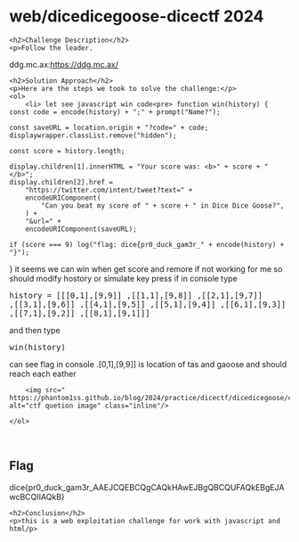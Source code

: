 
<!DOCTYPE html>
<html>

<body>
    <h1>web/dicedicegoose-dicectf 2024</h1>

    <h2>Challenge Description</h2>
    <p>Follow the leader.
ddg.mc.ax:https://ddg.mc.ax/

</p>

    <h2>Solution Approach</h2>
    <p>Here are the steps we took to solve the challenge:</p>
    <ol>
        <li> let see javascript win code<pre> function win(history) {
    const code = encode(history) + ";" + prompt("Name?");

    const saveURL = location.origin + "?code=" + code;
    displaywrapper.classList.remove("hidden");

    const score = history.length;

    display.children[1].innerHTML = "Your score was: <b>" + score + "</b>";
    display.children[2].href =
        "https://twitter.com/intent/tweet?text=" +
        encodeURIComponent(
            "Can you beat my score of " + score + " in Dice Dice Goose?",
        ) +
        "&url=" +
        encodeURIComponent(saveURL);

    if (score === 9) log("flag: dice{pr0_duck_gam3r_" + encode(history) + "}");
}
</pre>
it seems we can win when get score and remore if not working for me so should modify hostory or simulate key press
if in console type <pre>history = [[[0,1],[9,9]] ,[[1,1],[9,8]] ,[[2,1],[9,7]] ,[[3,1],[9,6]] ,[[4,1],[9,5]] ,[[5,1],[9,4]] ,[[6,1],[9,3]] ,[[7,1],[9,2]] ,[[8,1],[9,1]]]</pre>
and then type <pre>win(history)</pre> can see flag in console .[0,1],[9,9]] is location of tas and gaoose and should reach each eather 

        <img src=" https://phantom1ss.github.io/blog/2024/practice/dicectf/dicedicegoose/console1.png" alt="ctf quetion image" class="inline"/>
    
    </ol>
<br>
    <h2>Flag</h2>
    <p class="flag">dice{pr0_duck_gam3r_AAEJCQEBCQgCAQkHAwEJBgQBCQUFAQkEBgEJAwcBCQIIAQkB}
</p>

    <h2>Conclusion</h2>
    <p>this is a web exploitation challenge for work with javascript and html/p>
</body>
</html>


